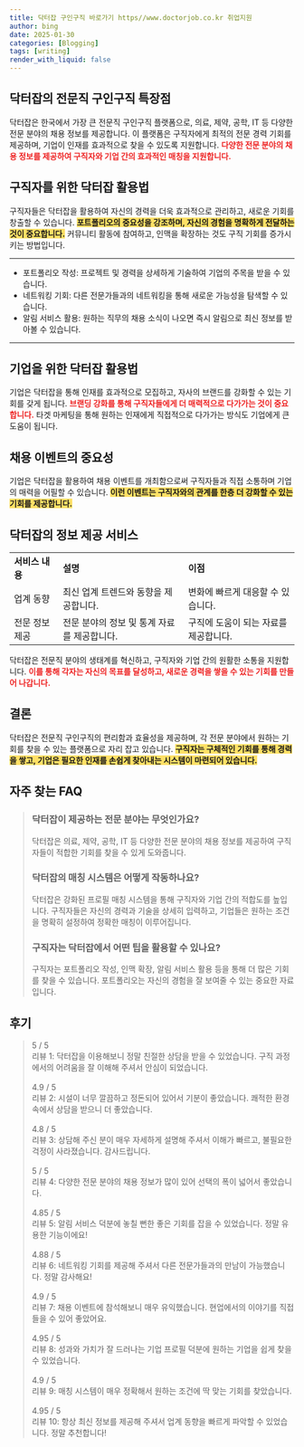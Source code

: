 ```yaml
---
title: 닥터잡 구인구직 바로가기 https//www.doctorjob.co.kr 취업지원
author: bing
date: 2025-01-30
categories: [Blogging]
tags: [writing]
render_with_liquid: false
---
```



<h2 id='닥터잡의 전문직 구인구직 특장점'>닥터잡의 전문직 구인구직 특장점</h2>

<p>닥터잡은 한국에서 가장 큰 전문직 구인구직 플랫폼으로, 의료, 제약, 공학, IT 등 다양한 전문 분야의 채용 정보를 제공합니다. 이 플랫폼은 구직자에게 최적의 전문 경력 기회를 제공하며, 기업이 인재를 효과적으로 찾을 수 있도록 지원합니다. <b><span style="color: #ee2323;">다양한 전문 분야의 채용 정보를 제공하여 구직자와 기업 간의 효과적인 매칭을 지원합니다.</span></b></p>

<h2 id='구직자를 위한 닥터잡 활용법'>구직자를 위한 닥터잡 활용법</h2>

<p>구직자들은 닥터잡을 활용하여 자신의 경력을 더욱 효과적으로 관리하고, 새로운 기회를 창출할 수 있습니다. <b><span style="background-color: #ffe066;">포트폴리오의 중요성을 강조하며, 자신의 경험을 명확하게 전달하는 것이 중요합니다.</span></b> 커뮤니티 활동에 참여하고, 인맥을 확장하는 것도 구직 기회를 증가시키는 방법입니다.</p>

<hr />

<ul>
    <li>포트폴리오 작성: 프로젝트 및 경력을 상세하게 기술하여 기업의 주목을 받을 수 있습니다.</li>
    <li>네트워킹 기회: 다른 전문가들과의 네트워킹을 통해 새로운 가능성을 탐색할 수 있습니다.</li>
    <li>알림 서비스 활용: 원하는 직무의 채용 소식이 나오면 즉시 알림으로 최신 정보를 받아볼 수 있습니다.</li>
</ul>

<hr />

<h2 id='기업을 위한 닥터잡 활용법'>기업을 위한 닥터잡 활용법</h2>

<p>기업은 닥터잡을 통해 인재를 효과적으로 모집하고, 자사의 브랜드를 강화할 수 있는 기회를 갖게 됩니다. <b><span style="color: #ee2323;">브랜딩 강화를 통해 구직자들에게 더 매력적으로 다가가는 것이 중요합니다.</span></b> 타겟 마케팅을 통해 원하는 인재에게 직접적으로 다가가는 방식도 기업에게 큰 도움이 됩니다.</p>

<h2 id='채용 이벤트의 중요성'>채용 이벤트의 중요성</h2>

<p>기업은 닥터잡을 활용하여 채용 이벤트를 개최함으로써 구직자들과 직접 소통하며 기업의 매력을 어필할 수 있습니다. <b><span style="background-color: #ffe066;">이런 이벤트는 구직자와의 관계를 한층 더 강화할 수 있는 기회를 제공합니다.</span></b></p>

<h2 id='닥터잡의 정보 제공 서비스'>닥터잡의 정보 제공 서비스</h2>

<table>
    <tr>
        <td><b>서비스 내용</b></td>
        <td><b>설명</b></td>
        <td><b>이점</b></td>
    </tr>
    <tr>
        <td>업계 동향</td>
        <td>최신 업계 트렌드와 동향을 제공합니다.</td>
        <td>변화에 빠르게 대응할 수 있습니다.</td>
    </tr>
    <tr>
        <td>전문 정보 제공</td>
        <td>전문 분야의 정보 및 통계 자료를 제공합니다.</td>
        <td>구직에 도움이 되는 자료를 제공합니다.</td>
    </tr>
</table>

<p>닥터잡은 전문직 분야의 생태계를 혁신하고, 구직자와 기업 간의 원활한 소통을 지원합니다. <b><span style="color: #ee2323;">이를 통해 각자는 자신의 목표를 달성하고, 새로운 경력을 쌓을 수 있는 기회를 만들어 나갑니다.</span></b></p>

<h2 id='결론'>결론</h2>

<p>닥터잡은 전문직 구인구직의 편리함과 효율성을 제공하며, 각 전문 분야에서 원하는 기회를 찾을 수 있는 플랫폼으로 자리 잡고 있습니다. <b><span style="background-color: #ffe066;">구직자는 구체적인 기회를 통해 경력을 쌓고, 기업은 필요한 인재를 손쉽게 찾아내는 시스템이 마련되어 있습니다.</span></b></p>


<h2 id='자주_찾는_FAQ'>자주 찾는 FAQ</h2>
<div itemscope="" itemtype="https://schema.org/FAQPage"> 
<blockquote> 
<div itemscope="" itemprop="mainEntity" itemtype="https://schema.org/Question"> 
<h3 itemprop="name">닥터잡이 제공하는 전문 분야는 무엇인가요?</h3> 
<div itemscope="" itemprop="acceptedAnswer" itemtype="https://schema.org/Answer"> 
<span itemprop="text"> 
<p>닥터잡은 의료, 제약, 공학, IT 등 다양한 전문 분야의 채용 정보를 제공하여 구직자들이 적합한 기회를 찾을 수 있게 도와줍니다.</p> 
</span> 
</div> 
</div> 

<div itemscope="" itemprop="mainEntity" itemtype="https://schema.org/Question"> 
<h3 itemprop="name">닥터잡의 매칭 시스템은 어떻게 작동하나요?</h3> 
<div itemscope="" itemprop="acceptedAnswer" itemtype="https://schema.org/Answer"> 
<span itemprop="text"> 
<p>닥터잡은 강화된 프로필 매칭 시스템을 통해 구직자와 기업 간의 적합도를 높입니다. 구직자들은 자신의 경력과 기술을 상세히 입력하고, 기업들은 원하는 조건을 명확히 설정하여 정확한 매칭이 이루어집니다.</p> 
</span> 
</div> 
</div> 

<div itemscope="" itemprop="mainEntity" itemtype="https://schema.org/Question"> 
<h3 itemprop="name">구직자는 닥터잡에서 어떤 팁을 활용할 수 있나요?</h3> 
<div itemscope="" itemprop="acceptedAnswer" itemtype="https://schema.org/Answer"> 
<span itemprop="text"> 
<p>구직자는 포트폴리오 작성, 인맥 확장, 알림 서비스 활용 등을 통해 더 많은 기회를 찾을 수 있습니다. 포트폴리오는 자신의 경험을 잘 보여줄 수 있는 중요한 자료입니다.</p> 
</span> 
</div> 
</div> 

</blockquote> 
</div>
<h2 id='후기'>후기</h2>
<div itemscope itemtype="https://schema.org/Product">
  <blockquote>
  <div itemprop="review" itemscope itemtype="https://schema.org/Review">
      <div itemprop="reviewRating" itemscope itemtype="https://schema.org/Rating"> <span itemprop="ratingValue">5</span> / <span itemprop="bestRating">5</span> </div>
      <span itemprop="reviewBody">리뷰 1: 닥터잡을 이용해보니 정말 친절한 상담을 받을 수 있었습니다. 구직 과정에서의 어려움을 잘 이해해 주셔서 안심이 되었습니다.</span>
  </div>
  <br>
  <div itemprop="review" itemscope itemtype="https://schema.org/Review">
      <div itemprop="reviewRating" itemscope itemtype="https://schema.org/Rating"> <span itemprop="ratingValue">4.9</span> / <span itemprop="bestRating">5</span> </div>
      <span itemprop="reviewBody">리뷰 2: 시설이 너무 깔끔하고 정돈되어 있어서 기분이 좋았습니다. 쾌적한 환경 속에서 상담을 받으니 더 좋았습니다.</span>
  </div>
  <br>
  <div itemprop="review" itemscope itemtype="https://schema.org/Review">
      <div itemprop="reviewRating" itemscope itemtype="https://schema.org/Rating"> <span itemprop="ratingValue">4.8</span> / <span itemprop="bestRating">5</span> </div>
      <span itemprop="reviewBody">리뷰 3: 상담해 주신 분이 매우 자세하게 설명해 주셔서 이해가 빠르고, 불필요한 걱정이 사라졌습니다. 감사드립니다.</span>
  </div>
  <br>
  <div itemprop="review" itemscope itemtype="https://schema.org/Review">
      <div itemprop="reviewRating" itemscope itemtype="https://schema.org/Rating"> <span itemprop="ratingValue">5</span> / <span itemprop="bestRating">5</span> </div>
      <span itemprop="reviewBody">리뷰 4: 다양한 전문 분야의 채용 정보가 많이 있어 선택의 폭이 넓어서 좋았습니다.</span>
  </div>
  <br>
  <div itemprop="review" itemscope itemtype="https://schema.org/Review">
      <div itemprop="reviewRating" itemscope itemtype="https://schema.org/Rating"> <span itemprop="ratingValue">4.85</span> / <span itemprop="bestRating">5</span> </div>
      <span itemprop="reviewBody">리뷰 5: 알림 서비스 덕분에 놓칠 뻔한 좋은 기회를 잡을 수 있었습니다. 정말 유용한 기능이에요!</span>
  </div>
  <br>
  <div itemprop="review" itemscope itemtype="https://schema.org/Review">
      <div itemprop="reviewRating" itemscope itemtype="https://schema.org/Rating"> <span itemprop="ratingValue">4.88</span> / <span itemprop="bestRating">5</span> </div>
      <span itemprop="reviewBody">리뷰 6: 네트워킹 기회를 제공해 주셔서 다른 전문가들과의 만남이 가능했습니다. 정말 감사해요!</span>
  </div>
  <br>
  <div itemprop="review" itemscope itemtype="https://schema.org/Review">
      <div itemprop="reviewRating" itemscope itemtype="https://schema.org/Rating"> <span itemprop="ratingValue">4.9</span> / <span itemprop="bestRating">5</span> </div>
      <span itemprop="reviewBody">리뷰 7: 채용 이벤트에 참석해보니 매우 유익했습니다. 현업에서의 이야기를 직접 들을 수 있어 좋았어요.</span>
  </div>
  <br>
  <div itemprop="review" itemscope itemtype="https://schema.org/Review">
      <div itemprop="reviewRating" itemscope itemtype="https://schema.org/Rating"> <span itemprop="ratingValue">4.95</span> / <span itemprop="bestRating">5</span> </div>
      <span itemprop="reviewBody">리뷰 8: 성과와 가치가 잘 드러나는 기업 프로필 덕분에 원하는 기업을 쉽게 찾을 수 있었습니다.</span>
  </div>
  <br>
  <div itemprop="review" itemscope itemtype="https://schema.org/Review">
      <div itemprop="reviewRating" itemscope itemtype="https://schema.org/Rating"> <span itemprop="ratingValue">4.9</span> / <span itemprop="bestRating">5</span> </div>
      <span itemprop="reviewBody">리뷰 9: 매칭 시스템이 매우 정확해서 원하는 조건에 딱 맞는 기회를 찾았습니다.</span>
  </div>
  <br>
  <div itemprop="review" itemscope itemtype="https://schema.org/Review">
      <div itemprop="reviewRating" itemscope itemtype="https://schema.org/Rating"> <span itemprop="ratingValue">4.95</span> / <span itemprop="bestRating">5</span> </div>
      <span itemprop="reviewBody">리뷰 10: 항상 최신 정보를 제공해 주셔서 업계 동향을 빠르게 파악할 수 있었습니다. 정말 추천합니다!</span>
  </div>
  </blockquote>
</div>
